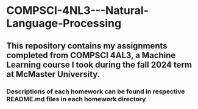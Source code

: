 # COMPSCI-4NL3---Natural-Language-Processing

## This repository contains my assignments completed from COMPSCI 4AL3, a Machine Learning course I took during the fall 2024 term at McMaster University.

### Descriptions of each homework can be found in respective README.md files in each homework directory
